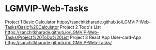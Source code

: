 # LGMVIP-Web-Tasks
Project 1 Basic Calculator
https://sanchitkharade.github.io/LGMVIP-Web-Tasks/Basic%20Calculator
Project 2 Todo's List
https://sanchitkharade.github.io/LGMVIP-Web-Tasks/Project%20ToDo%20List
Project 3 React App User-card-App
https://sanchitkharade.github.io/LGMVIP-Web-Tasks/
